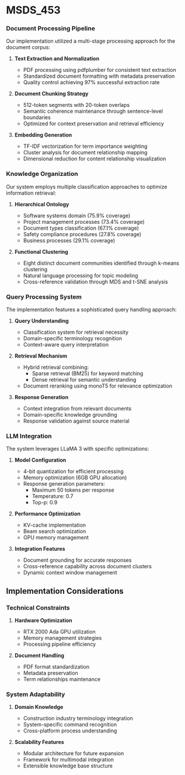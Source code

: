 # MSDS_453

### Document Processing Pipeline

Our implementation utilized a multi-stage processing approach for the document corpus:

1. **Text Extraction and Normalization**

   - PDF processing using pdfplumber for consistent text extraction
   - Standardized document formatting with metadata preservation
   - Quality control achieving 97% successful extraction rate

2. **Document Chunking Strategy**

   - 512-token segments with 20-token overlaps
   - Semantic coherence maintenance through sentence-level boundaries
   - Optimized for context preservation and retrieval efficiency

3. **Embedding Generation**
   - TF-IDF vectorization for term importance weighting
   - Cluster analysis for document relationship mapping
   - Dimensional reduction for content relationship visualization

### Knowledge Organization

Our system employs multiple classification approaches to optimize information retrieval:

1. **Hierarchical Ontology**

   - Software systems domain (75.9% coverage)
   - Project management processes (73.4% coverage)
   - Document types classification (67.1% coverage)
   - Safety compliance procedures (27.8% coverage)
   - Business processes (29.1% coverage)

2. **Functional Clustering**
   - Eight distinct document communities identified through k-means clustering
   - Natural language processing for topic modeling
   - Cross-reference validation through MDS and t-SNE analysis

### Query Processing System

The implementation features a sophisticated query handling approach:

1. **Query Understanding**

   - Classification system for retrieval necessity
   - Domain-specific terminology recognition
   - Context-aware query interpretation

2. **Retrieval Mechanism**

   - Hybrid retrieval combining:
     - Sparse retrieval (BM25) for keyword matching
     - Dense retrieval for semantic understanding
   - Document reranking using monoT5 for relevance optimization

3. **Response Generation**
   - Context integration from relevant documents
   - Domain-specific knowledge grounding
   - Response validation against source material

### LLM Integration

The system leverages LLaMA 3 with specific optimizations:

1. **Model Configuration**

   - 4-bit quantization for efficient processing
   - Memory optimization (6GB GPU allocation)
   - Response generation parameters:
     - Maximum 50 tokens per response
     - Temperature: 0.7
     - Top-p: 0.9

2. **Performance Optimization**

   - KV-cache implementation
   - Beam search optimization
   - GPU memory management

3. **Integration Features**
   - Document grounding for accurate responses
   - Cross-reference capability across document clusters
   - Dynamic context window management

## Implementation Considerations

### Technical Constraints

1. **Hardware Optimization**

   - RTX 2000 Ada GPU utilization
   - Memory management strategies
   - Processing pipeline efficiency

2. **Document Handling**
   - PDF format standardization
   - Metadata preservation
   - Term relationships maintenance

### System Adaptability

1. **Domain Knowledge**

   - Construction industry terminology integration
   - System-specific command recognition
   - Cross-platform process understanding

2. **Scalability Features**
   - Modular architecture for future expansion
   - Framework for multimodal integration
   - Extensible knowledge base structure
